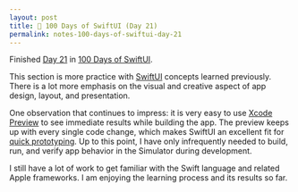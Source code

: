 ```yaml
---
layout: post
title: 📔 100 Days of SwiftUI (Day 21)
permalink: notes-100-days-of-swiftui-day-21
---
```


Finished [Day 21](https://www.hackingwithswift.com/100/swiftui/17) in [100 Days of SwiftUI](https://www.hackingwithswift.com/100/swiftui).

This section is more practice with [SwiftUI](https://developer.apple.com/documentation/swiftui) concepts learned previously. There is a lot more emphasis on the visual and creative aspect of app design, layout, and presentation.

One observation that continues to impress: it is very easy to use [Xcode Preview](https://developer.apple.com/documentation/SwiftUI/Previews-in-Xcode) to see immediate results while building the app. The preview keeps up with every single code change, which makes SwiftUI an excellent fit for [quick prototyping](https://en.wikipedia.org/wiki/Software_prototyping). Up to this point, I have only infrequently needed to build, run, and verify app behavior in the Simulator during development.

I still have a lot of work to get familiar with the Swift language and related Apple frameworks. I am enjoying the learning process and its results so far.
